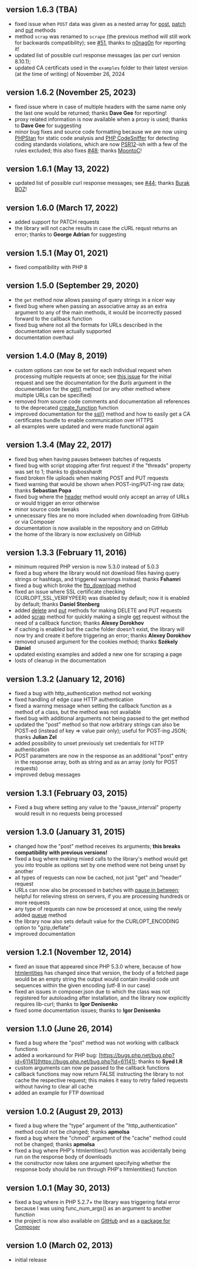 ## version 1.6.3 (TBA)

- fixed issue when `POST` data was given as a nested array for [post](https://stefangabos.github.io/Zebra_cURL/Zebra_cURL/Zebra_cURL.html#methodpost), [patch](https://stefangabos.github.io/Zebra_cURL/Zebra_cURL/Zebra_cURL.html#methodpatch) and [put](https://stefangabos.github.io/Zebra_cURL/Zebra_cURL/Zebra_cURL.html#methodput) methods
- method `scrap` was renamed to `scrape` (the previous method will still work for backwards compatibility); see [#51](https://github.com/stefangabos/Zebra_cURL/issues/51), thanks to [n0nag0n](https://github.com/n0nag0n) for reporting it!
- updated list of possible curl response messages (as per curl version 8.10.1);
- updated CA certificats used in the `examples` folder to their latest version (at the time of writing) of November 26, 2024

## version 1.6.2 (November 25, 2023)

- fixed issue where in case of multiple headers with the same name only the last one would be returned; thanks **Dave Gee** for reporting!
- proxy related information is now available when a proxy is used; thanks to **Dave Gee** for suggesting
- minor bug fixes and source code formatting because we are now using [PHPStan](https://github.com/phpstan/phpstan) for static code analysis and [PHP CodeSniffer](https://github.com/squizlabs/PHP_CodeSniffer) for detecting coding standards violations, which are now [PSR12](https://www.php-fig.org/psr/psr-12/)-ish with a few of the rules excluded; this also fixes [#48](https://github.com/stefangabos/Zebra_cURL/issues/48); thanks [MoontoC](https://github.com/MoontoC)!

## version 1.6.1 (May 13, 2022)

- updated list of possible curl response messages; see [#44](https://github.com/stefangabos/Zebra_cURL/issues/44); thanks [Burak BOZ](https://github.com/BurakBoz)!

## version 1.6.0 (March 17, 2022)

- added support for PATCH requests
- the library will not cache results in case the cURL requst returns an error; thanks to **George Adrian** for suggesting

## version 1.5.1 (May 01, 2021)

- fixed compatibility with PHP 8
## version 1.5.0 (September 29, 2020)

- the `get` method now allows passing of query strings in a nicer way
- fixed bug where when passing an associative array as an extra argument to any of the main methods, it would be incorrectly passed forward to the callback function
- fixed bug where not all the formats for URLs described in the documentation were actually supported
- documentation overhaul

## version 1.4.0 (May 8, 2019)

- custom options can now be set for each individual request when processing multiple requests at once; see [this issue](https://github.com/stefangabos/Zebra_cURL/issues/32) for the initial request and see the documentation for the _$urls_ argument in the documentation for the [get()](https://stefangabos.github.io/Zebra_cURL/Zebra_cURL/Zebra_cURL.html#methodget) method (or any other method where multiple URLs can be specified)
- removed from source code comments and documentation all references to the deprecated [create_function](http://php.net/en/create_function) function
- improved documentation for the [ssl()](https://stefangabos.github.io/Zebra_cURL/Zebra_cURL/Zebra_cURL.html#methodssl) method and how to easily get a CA certificates bundle to enable communication over HTTPS
- all examples were updated and were made functional again

## version 1.3.4 (May 22, 2017)

- fixed bug when having pauses between batches of requests
- fixed bug with script stopping after first request if the "threads" property was set to 1; thanks to @sbosshardt
- fixed broken file uploads when making POST and PUT requests
- fixed warning that would be shown when POST-ing/PUT-ing raw data; thanks **Sebastian Popa**
- fixed bug where the [header](https://stefangabos.github.io/Zebra_cURL/Zebra_cURL/Zebra_cURL.html#methodheader) method would only accept an array of URLs or would trigger an error otherwise
- minor source code tweaks
- unnecessary files are no more included when downloading from GitHub or via Composer
- documentation is now available in the repository and on GitHub
- the home of the library is now exclusively on GitHub

## version 1.3.3 (February 11, 2016)

- minimum required PHP version is now 5.3.0 instead of 5.0.3
- fixed a bug where the library would not download files having query strings or hashtags, and triggered warnings instead; thanks **Fshamri**
- fixed a bug which broke the [ftp_download](https://stefangabos.github.io/Zebra_cURL/Zebra_cURL/Zebra_cURL.html#methodftp_download) method
- fixed an issue where SSL certificate checking (CURLOPT_SSL_VERIFYPEER) was disabled by default; now it is enabled by default; thanks **Daniel Stenberg**
- added [delete](https://stefangabos.github.io/Zebra_cURL/Zebra_cURL/Zebra_cURL.html#methoddelete) and [put](https://stefangabos.github.io/Zebra_cURL/Zebra_cURL/Zebra_cURL.html#methodput) methods for making DELETE and PUT requests
- added [scrap](https://stefangabos.github.io/Zebra_cURL/Zebra_cURL/Zebra_cURL.html#methodscrape) method for quickly making a single [get](https://stefangabos.github.io/Zebra_cURL/Zebra_cURL/Zebra_cURL.html#methodget) request without the need of a callback function; thanks **Alexey Dorokhov**
- if caching is enabled but the cache folder doesn't exist, the library will now try and create it before triggering an error; thanks **Alexey Dorokhov**
- removed unused argument for the cookies method; thanks **Székely Dániel**
- updated existing examples and added a new one for scraping a page
- losts of cleanup in the documentation

## version 1.3.2 (January 12, 2016)

- fixed a bug with http_authentication method not working
- fixed handling of edge case HTTP authentication
- fixed a warning message when setting the callback function as a method of a class, but the method was not available
- fixed bug with additional arguments not being passed to the get method
- updated the "post" method so that now arbitrary strings can also be POST-ed (instead of key => value pair only); useful for POST-ing JSON; thanks **Julian Zel**
- added possibility to unset previously set credentials for HTTP authentication
- POST parameters are now in the response as an additional "post" entry in the response array, both as string and as an array (only for POST requests)
- improved debug messages

## version 1.3.1 (February 03, 2015)

- Fixed a bug where setting any value to the "pause_interval" property would result in no requests being processed

## version 1.3.0 (January 31, 2015)

-  changed how the "post" method receives its arguments; **this breaks compatibility with previous versions!**
-  fixed a bug where making mixed calls to the library's method would get you into trouble as options set by one method were not being unset by another
-  all types of requests can now be cached, not just "get" and "header" request
-  URLs can now also be processed in batches with [pause in between](https://stefangabos.github.io/Zebra_cURL/Zebra_cURL/Zebra_cURL.html#var$pause_interval); helpful for relieving stress on servers, if you are processing hundreds or more requests
-  any type of requests can now be processed at once, using the newly added [queue](https://stefangabos.github.io/Zebra_cURL/Zebra_cURL/Zebra_cURL.html#methodqueue) method
-  the library now also sets default value for the CURLOPT_ENCODING option to "gzip,deflate"
-  improved documentation

## version 1.2.1 (November 12, 2014)

- fixed an issue that appeared since PHP 5.3.0 where, because of how [htmlentities](http://php.net/manual/en/function.htmlentities.php) has changed since that version, the body of a fetched page would be an empty string the output would contain invalid code unit sequences within the given encoding (utf-8 in our case)
- fixed an issues in composer.json due to which the class was not registered for autoloading after installation, and the library now explicitly requires lib-curl; thanks to **Igor Denisenko**
- fixed some documentation issues; thanks to **Igor Denisenko**

## version 1.1.0 (June 26, 2014)

- fixed a bug where the "post" method was not working with callback functions
- added a workaround for PHP bug: [https://bugs.php.net/bug.php?id=61141](https://bugs.php.net/bug.php?id=61141); thanks to **Syed I.R**
- custom arguments can now pe passed to the callback functions
- callback functions may now return FALSE instructing the library to not cache the respective request; this makes it easy to retry failed requests without having to clear all cache
- added an example for FTP download

## version 1.0.2 (August 29, 2013)

- fixed a bug where the "type" argument of the "http_authentication" method could not be changed; thanks **apmolsa**
- fixed a bug where the "chmod" argument of the "cache" method could not be changed; thanks **apmolsa**
- fixed a bug where PHP's htmlentities() function was accidentally being run on the response body of downloads
- the constructor now takes one argument specifying whether the response body should be run through PHP's htmlentities() function

## version 1.0.1 (May 30, 2013)

- fixed a bug where in PHP 5.2.7+ the library was triggering fatal error because I was using func_num_args() as an argument to another function
- the project is now also available on [GitHub](https://github.com/stefangabos/Zebra_cURL) and as a [package for Composer](https://packagist.org/packages/stefangabos/zebra_curl)

## version 1.0 (March 02, 2013)

- initial release
